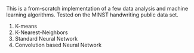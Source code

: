 This is a from-scratch implementation of a few data analysis and machine learning algorithms. Tested on the MINST handwriting public data set.

1. K-means
2. K-Nearest-Neighbors
3. Standard Neural Network
4. Convolution based Neural Network
